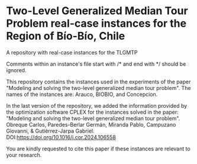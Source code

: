 # Two-Level Generalized Median Tour Problem real-case instances for the Region of Bío-Bío, Chile

A repository with real-case instances for the TLGMTP

Comments within an instance's file start with /* and end with */ should be ignored.

This repository contains the instances used in the experiments of the paper "Modeling and solving the two-level generalized median tour problem". The names of the instances are: Arauco, BIOBIO, and Concepcion.

In the last version of the repository, we added the information provided by the optimization software CPLEX for the instances solved in the paper: "Modeling and solving the two-level generalized median tour problem". Obreque Carlos, Paredes-Berlar Germán, Miranda Pablo, Campuzano Giovanni, & Gutiérrez-Jarpa Gabriel. DOI:https://doi.org/10.1016/j.cor.2024.106558

You are kindly requested to cite this paper if these instances are relevant to your research.
